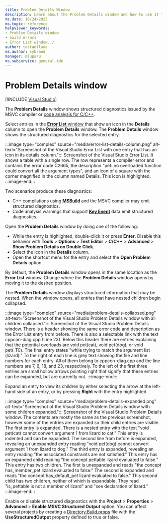```yaml
---
title: Problem Details Window
description: Learn about the Problem Details window and how to use it to navigate structured diagnostics.
ms.date: 10/24/2023
ms.topic: reference
helpviewer_keywords:
- Problem Details window
- build errors
- Error List window../
author: tartanllama
ms.author: sybrand
manager: mluparu
ms.subservice: general-ide
---
```


# Problem Details window

 [!INCLUDE [Visual Studio](~/includes/applies-to-version/vs-windows-only.md)]

The **Problem Details** window shows structured diagnostics issued by the MSVC compiler or [code analysis for C/C++](/cpp/code-quality/code-analysis-for-c-cpp-overview).

Select entries in the [**Error List** window](error-list-window.md) that show an icon in the **Details** column to open the **Problem Details** window. The **Problem Details** window shows the structured diagnostics for the selected entry.

:::image type="complex" source="media/error-list-details-column.png" alt-text="Screenshot of the Visual Studio Error List with one entry that has an icon in its details column.":::
   Screenshot of the Visual Studio Error List. It shows a table with a single row. The row represents a compiler error and contains the error code C2665, the description "pet: no overloaded function could convert all the argument types", and an icon of a square with the corner magnified in the column named Details. This icon is highlighted.
:::image-end:::

Two scenarios produce these diagnostics:

- C++ compilations using [**MSBuild**](/cpp/build/creating-and-managing-visual-cpp-projects) and the MSVC compiler may emit structured diagnostics.
- Code analysis warnings that support [**Key Event**](https://devblogs.microsoft.com/cppblog/microsoft-cpp-code-analysis-warnings-with-key-events) data emit structured diagnostics.

Open the **Problem Details** window by doing one of the following:

- While the entry is highlighted, double-click it or press **Enter**. Disable this behavior with **Tools** > **Options** > **Text Editor** > **C/C++** > **Advanced** > **Show Problem Details on Double Click**.
- Select the icon in the **Details** column.
- Open the shortcut menu for the entry and select the **Open Problem Details** option.

By default, the **Problem Details** window opens in the same location as the **Error List** window. Change where the **Problem Details** window opens by moving it to the desired position.

The **Problem Details** window displays structured information that may be nested. When the window opens, all entries that have nested children begin collapsed.

:::image type="complex" source="media/problem-details-collapsed.png" alt-text="Screenshot of the Visual Studio Problem Details window with all children collapsed.":::
   Screenshot of the Visual Studio Problem Details window. There is a header showing the same error code and description as the Error List entry from before. There is also a selectable link with the text cppcon-diag.cpp (Line 23). Below this header there are entries explaining that the potential overloads are void pet(cat), void pet(dog), or void pet(_T0). The final entry states "while trying to match the argument list (lizard)." To the right of each line is grey text showing the file and line numbers for each entry. All of them belong to cppcon-diag.cpp and the line numbers are 7, 6, 18, and 23, respectively. To the left of the first three entries are small hollow arrows pointing right that signify that these entries can be expanded, but are currently not.
:::image-end:::

Expand an entry to view its children by either selecting the arrow at the left-hand side of an entry, or by pressing **Right** with the entry highlighted.

:::image type="complex" source="media/problem-details-expanded.png" alt-text="Screenshot of the Visual Studio Problem Details window with some children expanded.":::
Screenshot of the Visual Studio Problem Details window. The contents are mostly the same as the previous screenshot, however some of the entries are expanded so their child entries are visible. The first entry is expanded. There is a nested entry with the text "void pet(cat) cannot convert argument 1 from lizard to cat." This entry is indented and can be expanded. The second line from before is expanded, revealing an unexpanded entry reading "void pet(dog) cannot convert argument 1 from lizard to dog." The third entry is expanded, revealing an entry reading "the associated constraints are not satisfied." This entry has an expanded child reading "the concept pettable lizard evaluated to false." This entry has two children. The first is unexpanded and reads "the concept has_member_pet lizard evaluated to false." The second is expanded and reads "the concept has_default_pet lizard evaluated to false." This second child has two children, neither of which is expandable. They read "is_pettable is not a member of lizard" and "see declaration of lizard."
:::image-end:::

Enable or disable structured diagnostics with the **Project** > **Properties** > **Advanced** > **Enable MSVC Structured Output** option. You can affect several projects by creating a [Directory.Build.props](/visualstudio/msbuild/customize-by-directory) file with the **UseStructuredOutput** property defined to true or false.
